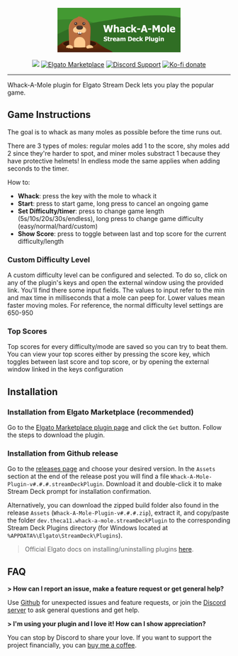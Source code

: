 <p align="center">
  <img src="/.github/images/banner.png?sanitize=true" height="100" />
</p>

<p align="center">
  <img src="https://img.shields.io/github/package-json/v/theca11/whack-a-mole/master?label=%20&color=green" />
  <a href="https://marketplace.elgato.com/product/whack-a-mole-c322a2db-bcdb-4531-ac6c-28ec05a3372d"><img src="https://img.shields.io/badge/dynamic/json?url=https%3A%2F%2Fmp-gateway.elgato.com%2Forganizations%2F913da1d8-3f18-4c3f-8a25-e4f7d812380a%2Fproducts%2Fc322a2db-bcdb-4531-ac6c-28ec05a3372d&query=download_count&prefix=Elgato%20Marketplace%20%7C%20&suffix=%20downloads&logo=elgato&logoColor=white&label=%20&labelColor=1231ac&color=gray" alt="Elgato Marketplace" /></a>
  <a href="https://discord.gg/yFce5NEDak"><img src="https://img.shields.io/badge/Discord-gray?logo=discord&logoColor=white&labelColor=6A7EC2&color=gray" alt="Discord Support" /></a>
  <a href="https://ko-fi.com/the_ca11"><img src="https://img.shields.io/badge/Ko--fi-gray?logo=kofi&logoColor=white&labelColor=red&color=gray" alt="Ko-fi donate" /></a>
</p>

<hr/>

Whack-A-Mole plugin for Elgato Stream Deck lets you play the popular game.

## Game Instructions
The goal is to whack as many moles as possible before the time runs out.

There are 3 types of moles: regular moles add 1 to the score, shy moles add 2 since they're harder to spot, and miner moles substract 1 because they have protective helmets! In endless mode the same applies when adding seconds to the timer.

How to:
- **Whack**: press the key with the mole to whack it
- **Start**: press to start game, long press to cancel an ongoing game
- **Set Difficulty/timer**: press to change game length (5s/10s/20s/30s/endless), long press to change game difficulty (easy/normal/hard/custom)
- **Show Score**: press to toggle between last and top score for the current difficulty/length

### Custom Difficulty Level
A custom difficulty level can be configured and selected. To do so, click on any of the plugin's keys and open the external window using the provided link. You'll find there some input fields. The values to input refer to the min and max time in milliseconds that a mole can peep for. Lower values mean faster moving moles. For reference, the normal difficulty level settings are 650-950

### Top Scores
Top scores for every difficulty/mode are saved so you can try to beat them. You can view your top scores either by pressing the score key, which toggles between last score and top score, or by opening the external window linked in the keys configuration

## Installation

### Installation from Elgato Marketplace (recommended)

Go to the [Elgato Marketplace plugin page](https://marketplace.elgato.com/product/whack-a-mole-c322a2db-bcdb-4531-ac6c-28ec05a3372d) and click the `Get` button. Follow the steps to download the plugin.

### Installation from Github release

Go to the [releases page](https://github.com/theca11/whack-a-mole/releases) and choose your desired version. In the `Assets` section at the end of the release post you will find a file `Whack-A-Mole-Plugin-v#.#.#.streamDeckPlugin`. Download it and double-click it to make Stream Deck prompt for installation confirmation.

Alternatively, you can download the zipped build folder also found in the release `Assets` (`Whack-A-Mole-Plugin-v#.#.#.zip`), extract it, and copy/paste the folder `dev.theca11.whack-a-mole.streamDeckPlugin` to the corresponding Stream Deck Plugins directory (for Windows located at `%APPDATA%\Elgato\StreamDeck\Plugins`).

> Official Elgato docs on installing/uninstalling plugins [here](https://help.elgato.com/hc/en-us/articles/11434818801293-Elgato-Stream-Deck-How-to-Install-and-Uninstall-Stream-Deck-Plugins-).


## FAQ

**> How can I report an issue, make a feature request or get general help?**

Use [Github](https://github.com/theca11/whack-a-mole/issues) for unexpected issues and feature requests, or join the [Discord server](https://discord.gg/yFce5NEDak) to ask general questions and get help.


**> I'm using your plugin and I love it! How can I show appreciation?**

You can stop by Discord to share your love. If you want to support the project financially, you can [buy me a coffee](https://ko-fi.com/the_ca11).
